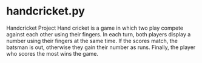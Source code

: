 # handcricket.py
Handcricket Project
Hand cricket is a game in which two play compete against each other using their fingers. In each turn, both players display a number using their fingers at the same time. If the scores match, the batsman is out, otherwise they gain their number as runs. Finally, the player who scores the most wins the game.
